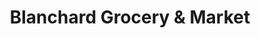 ---
title: "Blanchard Grocery & Market"
url: /shreveport/blanchard-grocery-and-market/
shop: supermarket
---